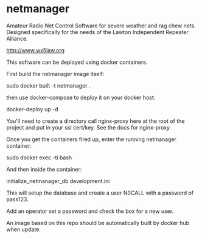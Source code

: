 # netmanager
Amateur Radio Net Control Software for severe weather and rag chew nets.  Designed specifically for the needs of the Lawton Independent Repeater Alliance.

http://www.wx5law.org

This software can be deployed using docker containers.

First build the netmanager image itself:

sudo docker built -t netmanager .

then use docker-compose to deploy it on your docker host:

docker-deploy up -d

You'll need to create a directory call nginx-proxy here at the root of the project and put in your ssl cert/key.  See the docs for nginx-proxy.

Once you get the containers fired up, enter the running netmanager container:

sudo docker exec -ti <containerid> bash

And then inside the container:

initialize_netmanager_db development.ini

This will setup the database and create a user N0CALL with a password of pass123.

Add an operator set a password and check the box for a new user.

An image based on this repo should be automatically built by docker hub when update.
